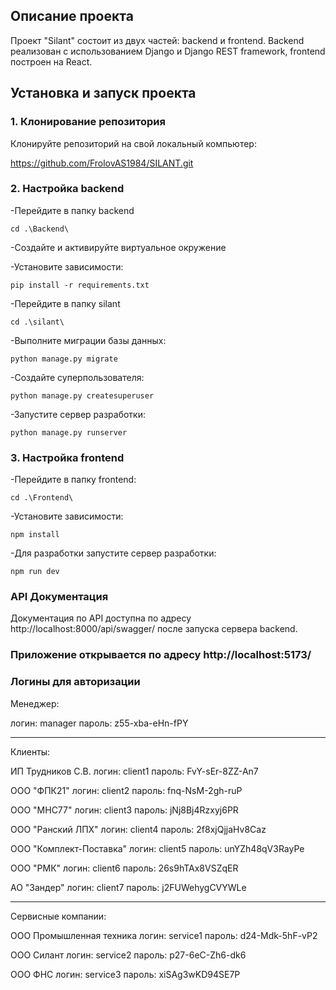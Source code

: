 ## Описание проекта

Проект "Silant" состоит из двух частей: backend и frontend. 
Backend реализован с использованием Django и Django REST framework, frontend построен на React.

## Установка и запуск проекта

### 1. Клонирование репозитория

Клонируйте репозиторий на свой локальный компьютер:

https://github.com/FrolovAS1984/SILANT.git


### 2. Настройка backend

-Перейдите в папку backend

    cd .\Backend\

-Создайте и активируйте виртуальное окружение

-Установите зависимости:

    pip install -r requirements.txt

-Перейдите в папку silant

    cd .\silant\

-Выполните миграции базы данных:

    python manage.py migrate

-Создайте суперпользователя:

    python manage.py createsuperuser


-Запустите сервер разработки:

    python manage.py runserver


### 3. Настройка frontend

-Перейдите в папку frontend:

    cd .\Frontend\

-Установите зависимости:

    npm install

-Для разработки запустите сервер разработки:

    npm run dev

### API Документация

Документация по API доступна по адресу http://localhost:8000/api/swagger/ после запуска сервера backend.


### Приложение открывается по адресу http://localhost:5173/


### Логины для авторизации

Менеджер:

логин: manager
пароль: z55-xba-eHn-fPY
_____________________________
Клиенты:

ИП Трудников С.В.
логин: client1
пароль: FvY-sEr-8ZZ-An7

ООО "ФПК21"
логин: client2
пароль: fnq-NsM-2gh-ruP

ООО "МНС77"
логин: client3
пароль: jNj8Bj4Rzxyj6PR

ООО "Ранский ЛПХ"
логин: client4
пароль: 2f8xjQjjaHv8Caz

ООО "Комплект-Поставка"
логин: client5
пароль: unYZh48qV3RayPe

ООО "РМК"
логин: client6
пароль: 26s9hTAx8VSZqER

АО "Зандер"
логин: client7
пароль: j2FUWehygCVYWLe
_______________________________
Сервисные компании:

ООО Промышленная техника
логин: service1
пароль: d24-Mdk-5hF-vP2

ООО Силант
логин: service2
пароль: p27-6eC-Zh6-dk6

ООО ФНС
логин: service3
пароль: xiSAg3wKD94SE7P

